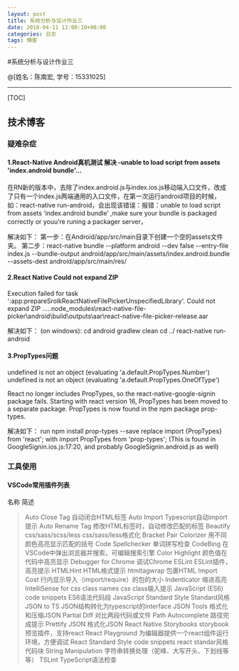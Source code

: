 ```yaml
---
layout: post
title: 系统分析与设计作业三
date: 2018-04-11 12:00:10+00:00
categories: 日志
tags: 博客
---
```

#系统分析与设计作业三

@[姓名：陈南宏, 学号：15331025]

-------------------

[TOC]

## 技术博客

### 疑难杂症

#### 1.React-Native Android真机测试 解决 -unable to load script from assets 'index.android bundle'...

在RN新的版本中，去除了index.android.js与index.ios.js移动端入口文件，改成了只有一个index.js两端通用的入口文件，在第一次运行android项目的时候，如：react-native run-android，会出现该错误：报错：unable to load script from assets ‘index.android bundle’ ,make sure your bundle is packaged correctly or youu’re runing a packager server，

 解决如下：
 第一步：在Android/app/src/main目录下创建一个空的assets文件夹。
 第二步：react-native bundle --platform android --dev false --entry-file index.js --bundle-output android/app/src/main/assets/index.android.bundle --assets-dest android/app/src/main/res/

#### 2.React Native Could not expand ZIP
Execution failed for task ':app:prepareSrolkReactNativeFilePickerUnspecifiedLibrary'.
Could not expand ZIP .....node_modules\react-native-file-picker\android\build\outputs\aar\react-native-file-picker-release.aar

解决如下：
(on windows):
cd android 
gradlew clean 
cd ../
react-native run-android

#### 3.PropTypes问题
undefined is not an object (evaluating 'a.default.PropTypes.Number')
undefined is not an object (evaluating 'a.default.PropTypes.OneOfType')

React no longer includes PropTypes, so the react-native-google-signin package fails.
Starting with react version 16, PropTypes has been moved to a separate package. PropTypes is now found in the npm package prop-types.

解决如下：
run npm install prop-types --save
replace
import {PropTypes} from 'react';
with
import PropTypes from 'prop-types';
(This is found in GoogleSignin.ios.js:17:20, and probably GoogleSignin.android.js as well)

### 工具使用

#### VSCode常用插件列表
名称 简述
> Auto Close Tag	自动闭合HTML标签
Auto Import	Typescript自动import提示
Auto Rename Tag	修改HTML标签时，自动修改匹配的标签
Beautify css/sass/scss/less	css/sass/less格式化
Bracket Pair Colorizer	用不同颜色高亮显示匹配的括号
Code Spellchecker	单词拼写检查
CodeBing	在VSCode中弹出浏览器并搜索，可编辑搜索引擎
Color Highlight	颜色值在代码中高亮显示
Debugger for Chrome	调试Chrome
ESLint	ESLint插件，高亮提示
HTMLHint	HTML格式提示
htmltagwrap	包裹HTML
Import Cost	行内显示导入（import/require）的包的大小
Indenticator	缩进高亮
IntelliSense for css class names	css class输入提示
JavaScript (ES6) code snippets	ES6语法代码段
JavaScript Standard Style	Standard风格
JSON to TS	JSON结构转化为typescript的interface
JSON Tools	格式化和压缩JSON
Partial Diff	对比两段代码或文件
Path Autocomplete	路径完成提示
Prettify JSON	格式化JSON
React Native Storybooks	storybook预览插件，支持react
React Playground	为编辑器提供一个react组件运行环境，方便调试
React Standard Style code snippets	react standar风格代码块
String Manipulation	字符串转换处理（驼峰、大写开头、下划线等等）
TSLint	TypeScript语法检查
